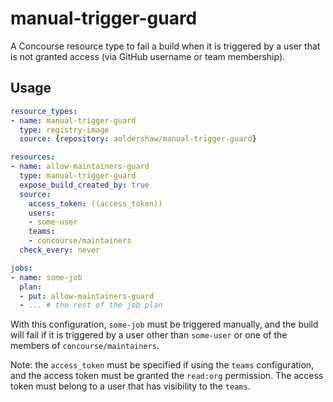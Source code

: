 # manual-trigger-guard

A Concourse resource type to fail a build when it is triggered by a user that
is not granted access (via GitHub username or team membership).

## Usage

```yaml
resource_types:
- name: manual-trigger-guard
  type: registry-image
  source: {repository: aoldershaw/manual-trigger-guard}

resources:
- name: allow-maintainers-guard
  type: manual-trigger-guard
  expose_build_created_by: true
  source:
    access_token: ((access_token))
    users:
    - some-user
    teams:
    - concourse/maintainers
  check_every: never

jobs:
- name: some-job
  plan:
  - put: allow-maintainers-guard
  - ... # the rest of the job plan
```

With this configuration, `some-job` must be triggered manually, and the build
will fail if it is triggered by a user other than `some-user` or one of the
members of `concourse/maintainers`.

Note: the `access_token` must be specified if using the `teams` configuration,
and the access token must be granted the `read:org` permission. The access
token must belong to a user that has visibility to the `teams`.
